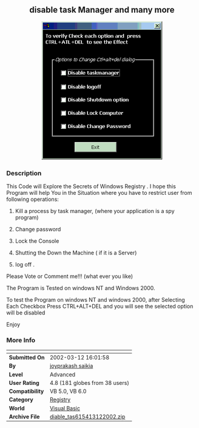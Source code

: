 ﻿<div align="center">

## disable task Manager and many more

<img src="PIC200231261789565.gif">
</div>

### Description

This Code will Explore the Secrets of Windows Registry . I hope this Program will help You in the Situation where you have to restrict user from following operations:

1) Kill a process by task manager, (where your application is a spy program)

2) Change password

3) Lock the Console

4) Shutting the Down the Machine ( if it is a Server)

5) log off .

Please Vote or Comment me!!! (what ever you like)

The Program is Tested on windows NT and Windows 2000.

To test the Program on windows NT and windows 2000, after Selecting Each Checkbox Press CTRL+ALT+DEL and you will see the selected option will be disabled

Enjoy
 
### More Info
 


<span>             |<span>
---                |---
**Submitted On**   |2002-03-12 16:01:58
**By**             |[joyprakash saikia](https://github.com/Planet-Source-Code/PSCIndex/blob/master/ByAuthor/joyprakash-saikia.md)
**Level**          |Advanced
**User Rating**    |4.8 (181 globes from 38 users)
**Compatibility**  |VB 5\.0, VB 6\.0
**Category**       |[Registry](https://github.com/Planet-Source-Code/PSCIndex/blob/master/ByCategory/registry__1-36.md)
**World**          |[Visual Basic](https://github.com/Planet-Source-Code/PSCIndex/blob/master/ByWorld/visual-basic.md)
**Archive File**   |[diable\_tas615413122002\.zip](https://github.com/Planet-Source-Code/joyprakash-saikia-disable-task-manager-and-many-more__1-32612/archive/master.zip)








